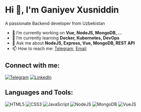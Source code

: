 # Hi 👋, I'm Ganiyev Xusniddin

A passionate Backend developer from Uzbekistan

- 🔭 I’m currently working on **Vue, NodeJS, MongoDB, ...**
- 🌱 I’m currently learning **Docker, Kubernetes, DevOps**
- 💬 Ask me about **NodeJS, Express, Vue, MongoDB, REST API**
- 📫 How to reach me: [Telegram](https://t.me/ganniyev), [Email](mailto:xusniddinganiyev47@gmail.com)

## Connect with me:
[![Telegram](https://img.shields.io/badge/Telegram-blue?style=for-the-badge&logo=telegram)](https://t.me/ganniyev)
[![LinkedIn](https://img.shields.io/badge/LinkedIn-blue?style=for-the-badge&logo=linkedin)](https://www.linkedin.com/in/xusniddinganiyev)

## Languages and Tools:
![HTML5](https://img.shields.io/badge/html5-%23E34F26.svg?style=for-the-badge&logo=html5&logoColor=white)
![CSS3](https://img.shields.io/badge/css3-%231572B6.svg?style=for-the-badge&logo=css3&logoColor=white)
![JavaScript](https://img.shields.io/badge/javascript-%23323330.svg?style=for-the-badge&logo=javascript&logoColor=%23F7DF1E)
![NodeJS](https://img.shields.io/badge/node.js-%23339933.svg?style=for-the-badge&logo=node.js&logoColor=white)
![MongoDB](https://img.shields.io/badge/mongodb-%2347A248.svg?style=for-the-badge&logo=mongodb&logoColor=white)
![VueJS](https://img.shields.io/badge/vuejs-%2335495e.svg?style=for-the-badge&logo=vue.js&logoColor=%234FC08D)

